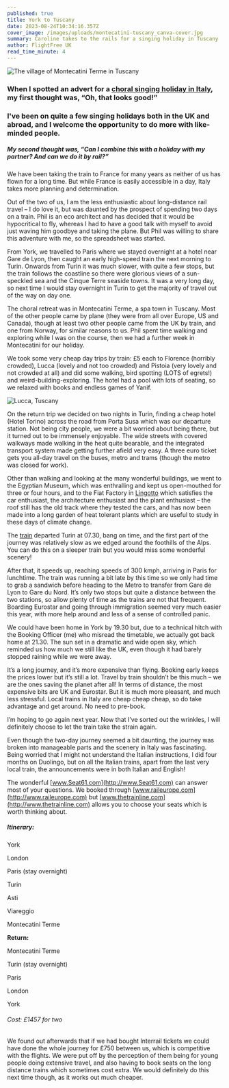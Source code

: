 ```yaml
---
published: true
title: York to Tuscany
date: 2023-08-24T10:34:16.357Z
cover_image: /images/uploads/montecatini-tuscany_canva-cover.jpg
summary: Caroline takes to the rails for a singing holiday in Tuscany
author: FlightFree UK
read_time_minute: 4
---
```

![](/images/uploads/montecatini-tuscany_canva-body.jpg "The village of Montecatini Terme in Tuscany")

### When I spotted an advert for a [choral singing holiday in Italy](http://www.choritalia.com), my first thought was, “Oh, that looks good!”

### I've been on quite a few singing holidays both in the UK and abroad, and I welcome the opportunity to do more with like-minded people.

##### My second thought was, “Can I combine this with a holiday with my partner? And can we do it by rail?” 

We have been taking the train to France for many years as neither of us has flown for a long time. But while France is easily accessible in a day, Italy takes more planning and determination. 

Out of the two of us, I am the less enthusiastic about long-distance rail travel – I do love it, but was daunted by the prospect of spending two days on a train. Phil is an eco architect and has decided that it would be hypocritical to fly, whereas I had to have a good talk with myself to avoid just waving him goodbye and taking the plane. But Phil was willing to share this adventure with me, so the spreadsheet was started.

From York, we travelled to Paris where we stayed overnight at a hotel near Gare de Lyon, then caught an early high-speed train the next morning to Turin. Onwards from Turin it was much slower, with quite a few stops, but the train follows the coastline so there were glorious views of a sun-speckled sea and the Cinque Terre seaside towns. It was a very long day, so next time I would stay overnight in Turin to get the majority of travel out of the way on day one.

The choral retreat was in Montecatini Terme, a spa town in Tuscany. Most of the other people came by plane (they were from all over Europe, US and Canada), though at least two other people came from the UK by train, and one from Norway, for similar reasons to us. Phil spent time walking and exploring while I was on the course, then we had a further week in Montecatini for our holiday.

We took some very cheap day trips by train: £5 each to Florence (horribly crowded), Lucca (lovely and not too crowded) and Pistoia (very lovely and not crowded at all) and did some walking, bird spotting (LOTS of egrets!) and weird-building-exploring. The hotel had a pool with lots of seating, so we relaxed with books and endless games of Yanif.

![](/images/uploads/lucca-tuscany_canva.jpg "Lucca, Tuscany")

On the return trip we decided on two nights in Turin, finding a cheap hotel (Hotel Torino) across the road from Porta Susa which was our departure station. Not being city people, we were a bit worried about being there, but it turned out to be immensely enjoyable. The wide streets with covered walkways made walking in the heat quite bearable, and the integrated transport system made getting further afield very easy. A three euro ticket gets you all-day travel on the buses, metro and trams (though the metro was closed for work). 

Other than walking and looking at the many wonderful buildings, we went to the Egyptian Museum, which was enthralling and kept us open-mouthed for three or four hours, and to the Fiat Factory in [Lingotto](https://en.wikipedia.org/wiki/Lingotto) which satisfies the car enthusiast, the architecture enthusiast and the plant enthusiast – the roof still has the old track where they tested the cars, and has now been made into a long garden of heat tolerant plants which are useful to study in these days of climate change.

The [train](http://www.trenitalia.com) departed Turin at 07.30, bang on time, and the first part of the journey was relatively slow as we edged around the foothills of the Alps. You can do this on a sleeper train but you would miss some wonderful scenery! 

After that, it speeds up, reaching speeds of 300 kmph, arriving in Paris for lunchtime. The train was running a bit late by this time so we only had time to grab a sandwich before heading to the Metro to transfer from Gare de Lyon to Gare du Nord. It’s only two stops but quite a distance between the two stations, so allow plenty of time as the trains are not that frequent. Boarding Eurostar and going through immigration seemed very much easier this year, with more help around and less of a sense of controlled panic. 

We could have been home in York by 19.30 but, due to a technical hitch with the Booking Officer (me) who misread the timetable, we actually got back home at 21.30. The sun set in a dramatic and wide open sky, which reminded us how much we still like the UK, even though it had barely stopped raining while we were away.

It’s a long journey, and it’s more expensive than flying. Booking early keeps the prices lower but it’s still a lot. Travel by train shouldn’t be this much – we are the ones saving the planet after all! In terms of distance, the most expensive bits are UK and Eurostar. But it is much more pleasant, and much less stressful. Local trains in Italy are cheap cheap cheap, so do take advantage and get around. No need to pre-book.

I’m hoping to go again next year. Now that I’ve sorted out the wrinkles, I will definitely choose to let the train take the strain again.

Even though the two-day journey seemed a bit daunting, the journey was broken into manageable parts and the scenery in Italy was fascinating. Being worried that I might not understand the Italian instructions, I did four months on Duolingo, but on all the Italian trains, apart from the last very local train, the announcements were in both Italian and English!

The wonderful [www.Seat61.com](http://www.Seat61.com) can answer most of your questions. We booked through [www.raileurope.com](http://www.raileurope.com) but [www.thetrainline.com](http://www.thetrainline.com) allows you to choose your seats which is worth thinking about.

##### Itinerary:

York

London

Paris (stay overnight)

Turin

Asti

Viareggio

Montecatini Terme

**Return:**

Montecatini Terme

Turin (stay overnight)

Paris

London

York

###### Cost: £1457 for two

We found out afterwards that if we had bought Interrail tickets we could have done the whole journey for £750 between us, which is competitive with the flights. We were put off by the perception of them being for young people doing extensive travel, and also having to book seats on the long distance trains which sometimes cost extra. We would definitely do this next time though, as it works out much cheaper.